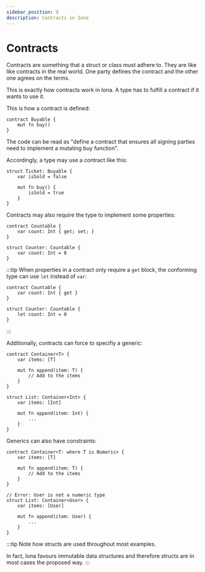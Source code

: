 ```yaml
---
sidebar_position: 9
description: Contracts in Iona
---
```


# Contracts

Contracts are something that a struct or class must adhere to. They are like like contracts in the real world. One party defines the contract and the other one agrees on the terms.

This is exactly how contracts work in Iona. A type has to fulfill a contract if it wants to use it.

This is how a contract is defined:

```Iona
contract Buyable {
    mut fn buy()
}
```

The code can be read as "define a contract that ensures all signing parties need to implement a mutating buy function".

Accordingly, a type may use a contract like this:

```Iona
struct Ticket: Buyable {
    var isSold = false

    mut fn buy() {
        isSold = true
    }
}
```

Contracts may also require the type to implement some properties:

```Iona
contract Countable {
    var count: Int { get; set; }
}

struct Counter: Countable {
    var count: Int = 0
}
```

:::tip
When properties in a contract only require a `get` block, the conforming type can use `let` instead of `var`:

```Iona
contract Countable {
    var count: Int { get }
}

struct Counter: Countable {
    let count: Int = 0
}
```

:::

Additionally, contracts can force to specifiy a generic:

```Iona
contract Container<T> {
    var items: [T]

    mut fn append(item: T) {
        // Add to the items
    }
}

struct List: Container<Int> {
    var items: [Int]

    mut fn append(item: Int) {
        ...
    }
}
```

Generics can also have constraints:

```Iona
contract Container<T: where T is Numeric> {
    var items: [T]

    mut fn append(item: T) {
        // Add to the items
    }
}

// Error: User is not a numeric type
struct List: Container<User> {
    var items: [User]

    mut fn append(item: User) {
        ...
    }
}
```

:::tip
Note how structs are used throughout most examples.

In fact, Iona favours immutable data structures and therefore structs are in most cases the proposed way.
:::
